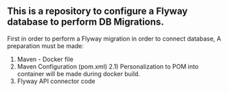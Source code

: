 ## This is a repository to configure a Flyway database to perform DB Migrations.

First in order to perform a Flyway migration in order to connect database,
A preparation must be made:
1) Maven - Docker file
2) Maven Configuration (pom.xml)
2.1) Personalization to POM into container will be made during docker build.
3) Flyway API connector code

